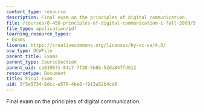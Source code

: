 ```yaml
---
content_type: resource
description: Final exam on the principles of digital communication.
file: /courses/6-450-principles-of-digital-communication-i-fall-2009/5f5e57346dcce5704be0f913a52b4cd6_MIT6_450F09_final.pdf
file_type: application/pdf
learning_resource_types:
- Exams
license: https://creativecommons.org/licenses/by-nc-sa/4.0/
ocw_type: OCWFile
parent_title: Exams
parent_type: CourseSection
parent_uid: ca019671-84c7-7f28-5b0b-52da847fd612
resourcetype: Document
title: Final Exam
uid: 5f5e5734-6dcc-e570-4be0-f913a52b4cd6
---
```

Final exam on the principles of digital communication.